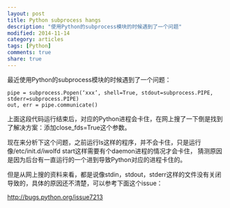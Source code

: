 ```yaml
---
layout: post
title: Python subprocess hangs
description: "使用Python的subprocess模块的时候遇到了一个问题"
modified: 2014-11-14
category: articles
tags: [Python]
comments: true
share: true
---
```


最近使用Python的subprocess模块的时候遇到了一个问题：

~~~
pipe = subprocess.Popen(‘xxx’, shell=True, stdout=subprocess.PIPE, stderr=subprocess.PIPE)
out, err = pipe.communicate()
~~~

上面这段代码运行结束后，对应的Python进程会卡住，在网上搜了一下倒是找到了解决方案：添加close_fds=True这个参数。

现在来分析下这个问题，之前运行ls这样的程序，并不会卡住，只是运行像/etc/init.d/iwolfd start这样需要有个daemon进程的情况才会卡住，
猜测原因是因为后台有一直运行的一个进到导致Python对应的进程卡住的。

但是从网上搜的资料来看，都是说像stdin，stdout，stderr这样的文件没有关闭导致的，具体的原因还不清楚，可以参考下面这个issue：

http://bugs.python.org/issue7213
